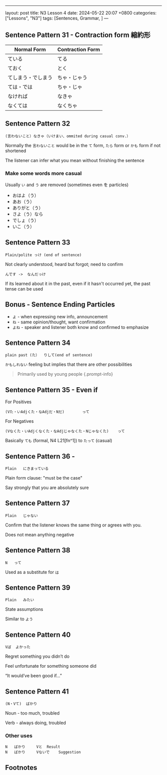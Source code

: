 ---
layout: post
title: N3 Lesson 4
date: 2024-05-22 20:07 +0800
categories: ["Lessons", "N3"]
tags: [Sentences, Grammar, ]
—

## Sentence Pattern 31 - Contraction form 縮約形
| Normal Form | Contraction Form |
| --- | --- |
| ている | てる |
| ておく | とく |
| てしまう・でしまう | ちゃ・じゃう |
| ては・では | ちゃ・じゃ |
| なければ | なきゃ |
| なくては | なくちゃ |


## Sentence Pattern 32
```
(言わないこと）なきゃ（いけまい、ommited during casual conv.）
```
Normally the `言わないこと` would be in the  `て` form, `たら` form or `かも` form if not shortened

The listener can infer what you mean without finishing the sentence
	
### Make some words more casual
Usually `い` and `う` are removed (sometimes even を particles)
* おはよ（う）
* あお（う）
* ありがと（う）
* さよ（う）なら
* でしょ（う）
* いこ（う）

## Sentence Pattern 33
```
Plain/polite っけ (end of sentence)
```
Not clearly understood, heard but forgot; need to confirm

```
んです	->	なんだっけ
```
If its learned about it in the past, even if it hasn't occurred yet, the past tense can be used

## Bonus - Sentence Ending Particles
* `よ`	- when expressing new info, announcement
* `ね`	- same opinion/thought, want confirmation
* `よね`	- speaker and listener both know and confirmed to emphasize

## Sentence Pattern 34
```
plain past (た）	りして(end of sentence)
```
`かもしれない` feeling but implies that there are other possibilities

> Primarily used by young people
{.prompt-info}

## Sentence Pattern 35 - Even if
For Positives
```
(Vた・いAdjくた・なAdjだ・Nだ)		って
```		

For Negatives
```	
(Vなくた・いAdjくなくた・なAdjじゃなくた・Nじゃなくた)	って
```
Basically `ても` (formal, N4 L21[fn^1]) to `たって` (casual)

	
## Sentence Pattern 36 - 
```
Plain	にきまっている
```
Plain form clause: "must be the case"

Say strongly that you are absolutely sure

## Sentence Pattern 37
```
Plain	じゃない
```
Confirm that the listener knows the same thing or agrees with you.

Does not mean anything negative

## Sentence Pattern 38
```
N	って
```
Used as a substitute for `は`

## Sentence Pattern 39
```
Plain	みたい
```
State assumptions

Similar to `よう`

## Sentence Pattern 40
```
Vば	よかった
```
Regret something you didn’t do

Feel unfortunate for something someone did

“It would’ve been good if…”

## Sentence Pattern 41
```
(N・Vて)	ばかり
```
Noun - too much, troubled

Verb - always doing, troubled

### Other uses
```
N	ばかり		Vと	Result
N	ばかり		Vないで	Suggestion
```
## Footnotes
[^fn1]: [Lesson21, Sentence Pattern 1, Question Form]({% post_url 2023-09-24-lesson-21 %}#question-form)
